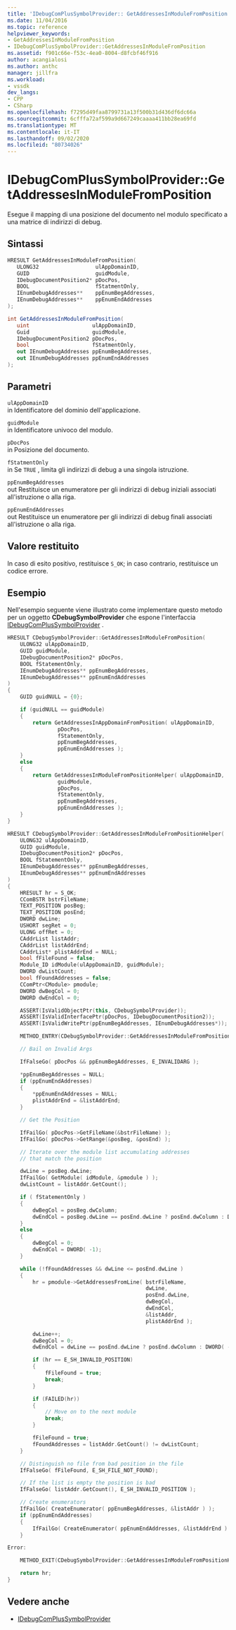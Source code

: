```yaml
---
title: 'IDebugComPlusSymbolProvider:: GetAddressesInModuleFromPosition | Microsoft Docs'
ms.date: 11/04/2016
ms.topic: reference
helpviewer_keywords:
- GetAddressesInModuleFromPosition
- IDebugComPlusSymbolProvider::GetAddressesInModuleFromPosition
ms.assetid: f901c66e-f53c-4ea0-8004-d8fcbf46f916
author: acangialosi
ms.author: anthc
manager: jillfra
ms.workload:
- vssdk
dev_langs:
- CPP
- CSharp
ms.openlocfilehash: f7295d49faa8799731a13f500b31d436df6dc66a
ms.sourcegitcommit: 6cfffa72af599a9d667249caaaa411bb28ea69fd
ms.translationtype: MT
ms.contentlocale: it-IT
ms.lasthandoff: 09/02/2020
ms.locfileid: "80734026"
---
```

# <a name="idebugcomplussymbolprovidergetaddressesinmodulefromposition"></a>IDebugComPlusSymbolProvider::GetAddressesInModuleFromPosition
Esegue il mapping di una posizione del documento nel modulo specificato a una matrice di indirizzi di debug.

## <a name="syntax"></a>Sintassi

```cpp
HRESULT GetAddressesInModuleFromPosition(
   ULONG32                  ulAppDomainID,
   GUID                     guidModule,
   IDebugDocumentPosition2* pDocPos,
   BOOL                     fStatmentOnly,
   IEnumDebugAddresses**    ppEnumBegAddresses,
   IEnumDebugAddresses**    ppEnumEndAddresses
);
```

```csharp
int GetAddressesInModuleFromPosition(
   uint                    ulAppDomainID,
   Guid                    guidModule,
   IDebugDocumentPosition2 pDocPos,
   bool                    fStatmentOnly,
   out IEnumDebugAddresses ppEnumBegAddresses,
   out IEnumDebugAddresses ppEnumEndAddresses
);
```

## <a name="parameters"></a>Parametri
`ulAppDomainID`\
in Identificatore del dominio dell'applicazione.

`guidModule`\
in Identificatore univoco del modulo.

`pDocPos`\
in Posizione del documento.

`fStatmentOnly`\
in Se `TRUE` , limita gli indirizzi di debug a una singola istruzione.

`ppEnumBegAddresses`\
out Restituisce un enumeratore per gli indirizzi di debug iniziali associati all'istruzione o alla riga.

`ppEnumEndAddresses`\
out Restituisce un enumeratore per gli indirizzi di debug finali associati all'istruzione o alla riga.

## <a name="return-value"></a>Valore restituito
 In caso di esito positivo, restituisce `S_OK`; in caso contrario, restituisce un codice errore.

## <a name="example"></a>Esempio
 Nell'esempio seguente viene illustrato come implementare questo metodo per un oggetto **CDebugSymbolProvider** che espone l'interfaccia [IDebugComPlusSymbolProvider](../../../extensibility/debugger/reference/idebugcomplussymbolprovider.md) .

```cpp
HRESULT CDebugSymbolProvider::GetAddressesInModuleFromPosition(
    ULONG32 ulAppDomainID,
    GUID guidModule,
    IDebugDocumentPosition2* pDocPos,
    BOOL fStatementOnly,
    IEnumDebugAddresses** ppEnumBegAddresses,
    IEnumDebugAddresses** ppEnumEndAddresses
)
{
    GUID guidNULL = {0};

    if (guidNULL == guidModule)
    {
        return GetAddressesInAppDomainFromPosition( ulAppDomainID,
                pDocPos,
                fStatementOnly,
                ppEnumBegAddresses,
                ppEnumEndAddresses );
    }
    else
    {
        return GetAddressesInModuleFromPositionHelper( ulAppDomainID,
                guidModule,
                pDocPos,
                fStatementOnly,
                ppEnumBegAddresses,
                ppEnumEndAddresses );
    }
}

HRESULT CDebugSymbolProvider::GetAddressesInModuleFromPositionHelper(
    ULONG32 ulAppDomainID,
    GUID guidModule,
    IDebugDocumentPosition2* pDocPos,
    BOOL fStatementOnly,
    IEnumDebugAddresses** ppEnumBegAddresses,
    IEnumDebugAddresses** ppEnumEndAddresses
)
{
    HRESULT hr = S_OK;
    CComBSTR bstrFileName;
    TEXT_POSITION posBeg;
    TEXT_POSITION posEnd;
    DWORD dwLine;
    USHORT segRet = 0;
    ULONG offRet = 0;
    CAddrList listAddr;
    CAddrList listAddrEnd;
    CAddrList* plistAddrEnd = NULL;
    bool fFileFound = false;
    Module_ID idModule(ulAppDomainID, guidModule);
    DWORD dwListCount;
    bool fFoundAddresses = false;
    CComPtr<CModule> pmodule;
    DWORD dwBegCol = 0;
    DWORD dwEndCol = 0;

    ASSERT(IsValidObjectPtr(this, CDebugSymbolProvider));
    ASSERT(IsValidInterfacePtr(pDocPos, IDebugDocumentPosition2));
    ASSERT(IsValidWritePtr(ppEnumBegAddresses, IEnumDebugAddresses*));

    METHOD_ENTRY(CDebugSymbolProvider::GetAddressesInModuleFromPositionHelper);

    // Bail on Invalid Args

    IfFalseGo( pDocPos && ppEnumBegAddresses, E_INVALIDARG );

    *ppEnumBegAddresses = NULL;
    if (ppEnumEndAddresses)
    {
        *ppEnumEndAddresses = NULL;
        plistAddrEnd = &listAddrEnd;
    }

    // Get the Position

    IfFailGo( pDocPos->GetFileName(&bstrFileName) );
    IfFailGo( pDocPos->GetRange(&posBeg, &posEnd) );

    // Iterate over the module list accumulating addresses
    // that match the position

    dwLine = posBeg.dwLine;
    IfFailGo( GetModule( idModule, &pmodule ) );
    dwListCount = listAddr.GetCount();

    if ( fStatementOnly )
    {
        dwBegCol = posBeg.dwColumn;
        dwEndCol = posBeg.dwLine == posEnd.dwLine ? posEnd.dwColumn : DWORD( -1);
    }
    else
    {
        dwBegCol = 0;
        dwEndCol = DWORD( -1);
    }

    while (!fFoundAddresses && dwLine <= posEnd.dwLine )
    {
        hr = pmodule->GetAddressesFromLine( bstrFileName,
                                            dwLine,
                                            posEnd.dwLine,
                                            dwBegCol,
                                            dwEndCol,
                                            &listAddr,
                                            plistAddrEnd );

        dwLine++;
        dwBegCol = 0;
        dwEndCol = dwLine == posEnd.dwLine ? posEnd.dwColumn : DWORD( -1);

        if (hr == E_SH_INVALID_POSITION)
        {
            fFileFound = true;
            break;
        }

        if (FAILED(hr))
        {
            // Move on to the next module
            break;
        }

        fFileFound = true;
        fFoundAddresses = listAddr.GetCount() != dwListCount;
    }

    // Distinguish no file from bad position in the file
    IfFalseGo( fFileFound, E_SH_FILE_NOT_FOUND);

    // If the list is empty the position is bad
    IfFalseGo( listAddr.GetCount(), E_SH_INVALID_POSITION );

    // Create enumerators
    IfFailGo( CreateEnumerator( ppEnumBegAddresses, &listAddr ) );
    if (ppEnumEndAddresses)
    {
        IfFailGo( CreateEnumerator( ppEnumEndAddresses, &listAddrEnd ) );
    }

Error:

    METHOD_EXIT(CDebugSymbolProvider::GetAddressesInModuleFromPositionHelper, hr);

    return hr;
}
```

## <a name="see-also"></a>Vedere anche
- [IDebugComPlusSymbolProvider](../../../extensibility/debugger/reference/idebugcomplussymbolprovider.md)
